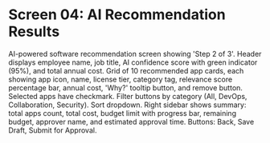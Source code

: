 # Screen 04: AI Recommendation Results

AI-powered software recommendation screen showing 'Step 2 of 3'. Header displays employee name, job title, AI confidence score with green indicator (95%), and total annual cost. Grid of 10 recommended app cards, each showing app icon, name, license tier, category tag, relevance score percentage bar, annual cost, 'Why?' tooltip button, and remove button. Selected apps have checkmark. Filter buttons by category (All, DevOps, Collaboration, Security). Sort dropdown. Right sidebar shows summary: total apps count, total cost, budget limit with progress bar, remaining budget, approver name, and estimated approval time. Buttons: Back, Save Draft, Submit for Approval.

